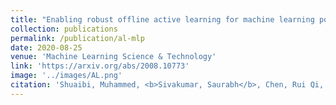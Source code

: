 ```yaml
---
title: "Enabling robust offline active learning for machine learning potentials using simple physics-based priors"
collection: publications
permalink: /publication/al-mlp
date: 2020-08-25
venue: 'Machine Learning Science & Technology'
link: 'https://arxiv.org/abs/2008.10773'
image: '../images/AL.png'
citation: 'Shuaibi, Muhammed, <b>Sivakumar, Saurabh</b>, Chen, Rui Qi, and Ulissi, W. Zachary. Machine Learning Science & Technology'
---
```

